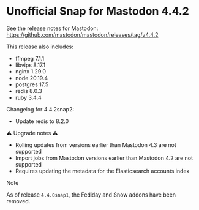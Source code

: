 # Unofficial Snap for Mastodon 4.4.2

See the release notes for Mastodon: https://github.com/mastodon/mastodon/releases/tag/v4.4.2

This release also includes:

* ffmpeg 7.1.1
* libvips 8.17.1
* nginx 1.29.0
* node 20.19.4
* postgres 17.5
* redis 8.0.3
* ruby 3.4.4

Changelog for 4.4.2snap2:

* Update redis to 8.2.0

⚠️ Upgrade notes ⚠️

* Rolling updates from versions earlier than Mastodon 4.3 are not supported
* Import jobs from Mastodon versions earlier than Mastodon 4.2 are not supported
* Requires updating the metadata for the Elasticsearch accounts index

> [!NOTE]
> As of release `4.4.0snap1`, the Fediday and Snow addons have been removed.
